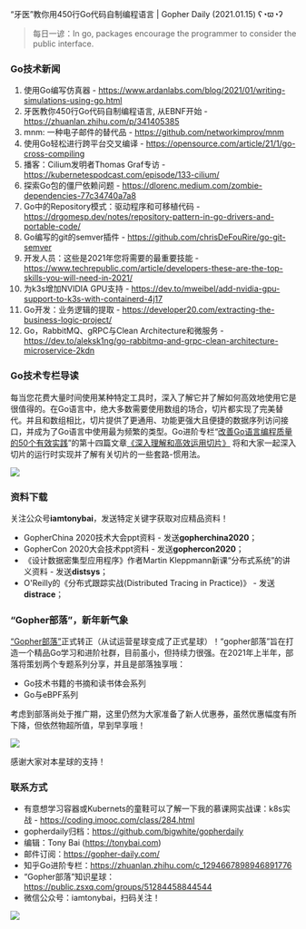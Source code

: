 “牙医”教你用450行Go代码自制编程语言 | Gopher Daily (2021.01.15) ʕ◔ϖ◔ʔ

>每日一谚：In go, packages encourage the programmer to consider the public interface.

### Go技术新闻

1. 使用Go编写仿真器 - https://www.ardanlabs.com/blog/2021/01/writing-simulations-using-go.html
2. 牙医教你450行Go代码自制编程语言, 从EBNF开始 - https://zhuanlan.zhihu.com/p/341405385
3. mnm: 一种电子邮件的替代品 - https://github.com/networkimprov/mnm
4. 使用Go轻松进行跨平台交叉编译 - https://opensource.com/article/21/1/go-cross-compiling
5. 播客：Cilium发明者Thomas Graf专访 - https://kubernetespodcast.com/episode/133-cilium/
6. 探索Go包的僵尸依赖问题 - https://dlorenc.medium.com/zombie-dependencies-77c34740a7a8
7. Go中的Repository模式：驱动程序和可移植代码 - https://drgomesp.dev/notes/repository-pattern-in-go-drivers-and-portable-code/
8. Go编写的git的semver插件 - https://github.com/chrisDeFouRire/go-git-semver
9. 开发人员：这些是2021年您将需要的最重要技能 - https://www.techrepublic.com/article/developers-these-are-the-top-skills-you-will-need-in-2021/
10. 为k3s增加NVIDIA GPU支持 - https://dev.to/mweibel/add-nvidia-gpu-support-to-k3s-with-containerd-4j17
11. Go开发：业务逻辑的提取 - https://developer20.com/extracting-the-business-logic-project/
12. Go，RabbitMQ、gRPC与Clean Architecture和微服务 - https://dev.to/aleksk1ng/go-rabbitmq-and-grpc-clean-architecture-microservice-2kdn

### Go技术专栏导读

每当您花费大量时间使用某种特定工具时，深入了解它并了解如何高效地使用它是很值得的。在Go语言中，绝大多数需要使用数组的场合，切片都实现了完美替代。并且和数组相比，切片提供了更通用、功能更强大且便捷的数据序列访问接口，并成为了Go语言中使用最为频繁的类型。Go进阶专栏“[改善Go语⾔编程质量的50个有效实践](https://www.imooc.com/read/87)”的第十四篇文章[《深入理解和高效运用切片》](https://www.imooc.com/read/87/article/2383) 将和大家一起深入切片的运行时实现并了解有关切片的一些套路-惯用法。

![](http://image.tonybai.com/img/202011/go-column-pgo-with-qr-and-text.png)

### 资料下载

关注公众号**iamtonybai**，发送特定关键字获取对应精品资料！

* GopherChina 2020技术大会ppt资料 - 发送**gopherchina2020**；
* GopherCon 2020大会技术ppt资料 - 发送**gophercon2020**；
* 《设计数据密集型应用程序》作者Martin Kleppmann新课“分布式系统”的讲义资料 - 发送**distsys**；
* O'Reilly的《分布式跟踪实战(Distributed Tracing in Practice)》 - 发送**distrace**；

### “Gopher部落”，新年新气象

[“Gopher部落”](https://public.zsxq.com/groups/51284458844544)正式转正（从试运营星球变成了正式星球）！“gopher部落”旨在打造一个精品Go学习和进阶社群，目前虽小，但持续力很强。在2021年上半年，部落将策划两个专题系列分享，并且是部落独享哦：

* Go技术书籍的书摘和读书体会系列
* Go与eBPF系列

考虑到部落尚处于推广期，这里仍然为大家准备了新人优惠券，虽然优惠幅度有所下降，但依然物超所值，早到早享哦！

![](http://image.tonybai.com/img/202011/gopher-tribe-zsxq.png)

感谢大家对本星球的支持！

### 联系方式

* 有意想学习容器或Kubernets的童鞋可以了解一下我的慕课网实战课：k8s实战 - https://coding.imooc.com/class/284.html
* gopherdaily归档：https://github.com/bigwhite/gopherdaily
* 编辑：Tony Bai (https://tonybai.com)
* 邮件订阅：https://gopher-daily.com/
* 知乎Go进阶专栏：https://zhuanlan.zhihu.com/c_1294667898946891776
* “Gopher部落”知识星球：https://public.zsxq.com/groups/51284458844544
* 微信公众号：iamtonybai，扫码关注！

![](http://image.tonybai.com/img/202011/qrcode_for_iamtonybai.jpg)
